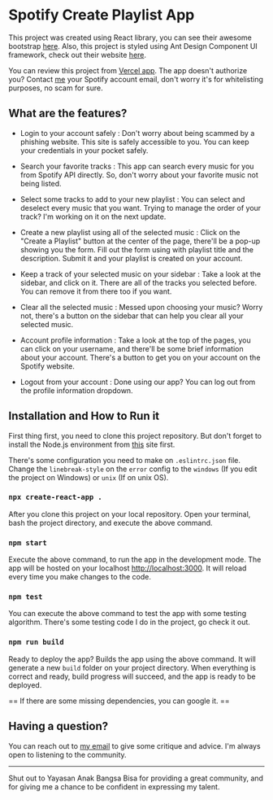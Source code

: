 
# Spotify Create Playlist App
This project was created using React library, you can see their awesome bootstrap [here](https://github.com/facebook/create-react-app). Also, this project is styled using Ant Design Component UI framework, check out their website [here](https://ant.design/).

You can review this project from [Vercel app](https://gg-fe-project-arisyuhada.vercel.app). The app doesn't authorize you? Contact [me](ari.syuhada.hadak@gmail.com) your Spotify account email, don't worry it's for whitelisting purposes, no scam for sure.

## What are the features?

- Login to your account safely
: Don't worry about being scammed by a phishing website. This site is safely accessible to you. You can keep your credentials in your pocket safely.

- Search your favorite tracks 
: This app can search every music for you from Spotify API directly. So, don't worry about your favorite music not being listed.

- Select some tracks to add to your new playlist
: You can select and deselect every music that you want. Trying to manage the order of your track? I'm working on it on the next update.

- Create a new playlist using all of the selected music
: Click on the "Create a Playlist" button at the center of the page, there'll be a pop-up showing you the form. Fill out the form using with playlist title and the description. Submit it and your playlist is created on your account.

- Keep a track of your selected music on your sidebar
: Take a look at the sidebar, and click on it. There are all of the tracks you selected before. You can remove it from there too if you want.

- Clear all the selected music
: Messed upon choosing your music? Worry not, there's a button on the sidebar that can help you clear all your selected music.

- Account profile information
: Take a look at the top of the pages, you can click on your username, and there'll be some brief information about your account. There's a button to get you on your account on the Spotify website.

- Logout from your account
: Done using our app? You can log out from the profile information dropdown.

## Installation and How to Run it

First thing first, you need to clone this project repository. But don't forget to install the Node.js environment from [this](https://nodejs.org/en/download/) site first.

There's some configuration you need to make on `.eslintrc.json` file. Change the `linebreak-style` on the `error` config to the `windows` (If you edit the project on Windows) or `unix` (If on unix OS).

### `npx create-react-app .`

After you clone this project on your local repository. Open your terminal, bash the project directory, and execute the above command.

### `npm start`

Execute the above command, to run the app in the development mode. The app will be hosted on your localhost [http://localhost:3000](http://localhost:3000). It will reload every time you make changes to the code.   

### `npm test`

You can execute the above command to test the app with some testing algorithm. There's some testing code I do in the project, go check it out.

### `npm run build`

 Ready to deploy the app? Builds the app using the above command. It will generate a  new  `build` folder on your project directory. When everything is correct and ready, build progress will succeed, and the app is ready to be deployed.

 == If there are some missing dependencies, you can google it. ==

## Having a question?
You can reach out to [my email](ari.syuhada.hadak@gmail.com) to give some critique and advice. I'm always open to listening to the community. 

---
Shut out to Yayasan Anak Bangsa Bisa for providing a great community, and for giving me a chance to be confident in expressing my talent.
